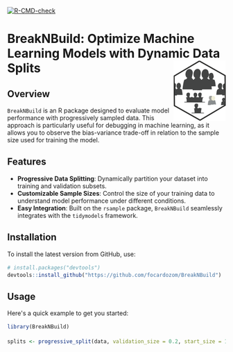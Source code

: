 <!-- badges: start -->
[![R-CMD-check](https://github.com/focardozom/BreakNBuild/actions/workflows/R-CMD-check.yaml/badge.svg)](https://github.com/focardozom/BreakNBuild/actions/workflows/R-CMD-check.yaml)
<!-- badges: end -->


# BreakNBuild: Optimize Machine Learning Models with Dynamic Data Splits <a href="https://focardozom.github.io/DocumentData/"><img src="man/figures/logo.png" align="right" height="138" alt="DocumentData website" /></a>

## Overview
`BreakNBuild` is an R package designed to evaluate model performance with progressively sampled data. This approach is particularly useful for debugging in machine learning, as it allows you to observe the bias-variance trade-off in relation to the sample size used for training the model.

## Features
- **Progressive Data Splitting**: Dynamically partition your dataset into training and validation subsets.
- **Customizable Sample Sizes**: Control the size of your training data to understand model performance under different conditions.
- **Easy Integration**: Built on the `rsample` package, `BreakNBuild` seamlessly integrates with the `tidymodels` framework.

## Installation
To install the latest version from GitHub, use:

```r
# install.packages("devtools")
devtools::install_github("https://github.com/focardozom/BreakNBuild")
```

## Usage

Here's a quick example to get you started:

```r
library(BreakNBuild)

splits <- progressive_split(data, validation_size = 0.2, start_size = 10)

```

